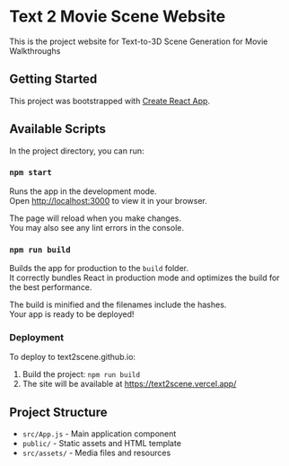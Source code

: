# Text 2 Movie Scene Website

This is the project website for Text-to-3D Scene Generation for Movie Walkthroughs

## Getting Started

This project was bootstrapped with [Create React App](https://github.com/facebook/create-react-app).

## Available Scripts

In the project directory, you can run:

### `npm start`

Runs the app in the development mode.\
Open [http://localhost:3000](http://localhost:3000) to view it in your browser.

The page will reload when you make changes.\
You may also see any lint errors in the console.

### `npm run build`

Builds the app for production to the `build` folder.\
It correctly bundles React in production mode and optimizes the build for the best performance.

The build is minified and the filenames include the hashes.\
Your app is ready to be deployed!

### Deployment 

To deploy to text2scene.github.io:

1. Build the project: `npm run build`
2. The site will be available at https://text2scene.vercel.app/

## Project Structure

- `src/App.js` - Main application component
- `public/` - Static assets and HTML template
- `src/assets/` - Media files and resources

